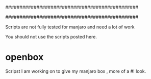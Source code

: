 ###############################################


###############################################

Scripts are not fully tested for manjaro and need a lot of work

You should not use the scripts posted here.

openbox 
=======

Scripst I am working on to give my manjaro box , more of a #! look.
